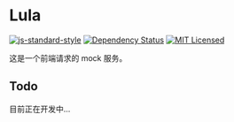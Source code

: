 # Lula

[![js-standard-style](https://img.shields.io/badge/code%20style-standard-brightgreen.svg?style=flat)](http://standardjs.com/)
[![Dependency Status](https://david-dm.org/xwartz/lula.svg?style=flat-square)](https://david-dm.org/xwartz/lula)
[![MIT Licensed](https://img.shields.io/badge/License-MIT-blue.svg?style=flat)](https://opensource.org/licenses/MIT)

这是一个前端请求的 mock 服务。

## Todo

目前正在开发中...

